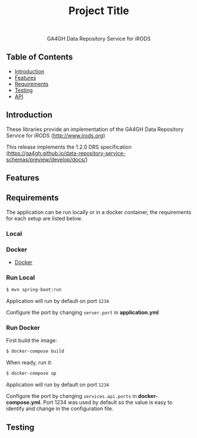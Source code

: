<h1 align="center"> Project Title </h1> <br>

<p align="center">
  GA4GH Data Repository Service for iRODS
</p>


## Table of Contents

- [Introduction](#introduction)
- [Features](#features)
- [Requirements](#requirements)
- [Testing](#testing)
- [API](#requirements)



## Introduction

These libraries provide an implementation of the GA4GH Data Repository Service for iRODS (http://www.irods.org)

This release implements the 1.2.0 DRS specification (https://ga4gh.github.io/data-repository-service-schemas/preview/develop/docs/)




## Features



## Requirements

The application can be run locally or in a docker container, the requirements for each setup are listed below.


### Local


### Docker

* [Docker](https://www.docker.com/get-docker)

### Run Local

```bash
$ mvn spring-boot:run
```

Application will run by default on port `1234`

Configure the port by changing `server.port` in __application.yml__


### Run Docker

First build the image:
```bash
$ docker-compose build
```

When ready, run it:
```bash
$ docker-compose up
```

Application will run by default on port `1234`

Configure the port by changing `services.api.ports` in __docker-compose.yml__. Port 1234 was used by default so the value is easy to identify and change in the configuration file.


## Testing

